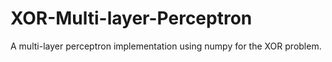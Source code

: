 # XOR-Multi-layer-Perceptron
A multi-layer perceptron implementation using numpy for the XOR problem.
